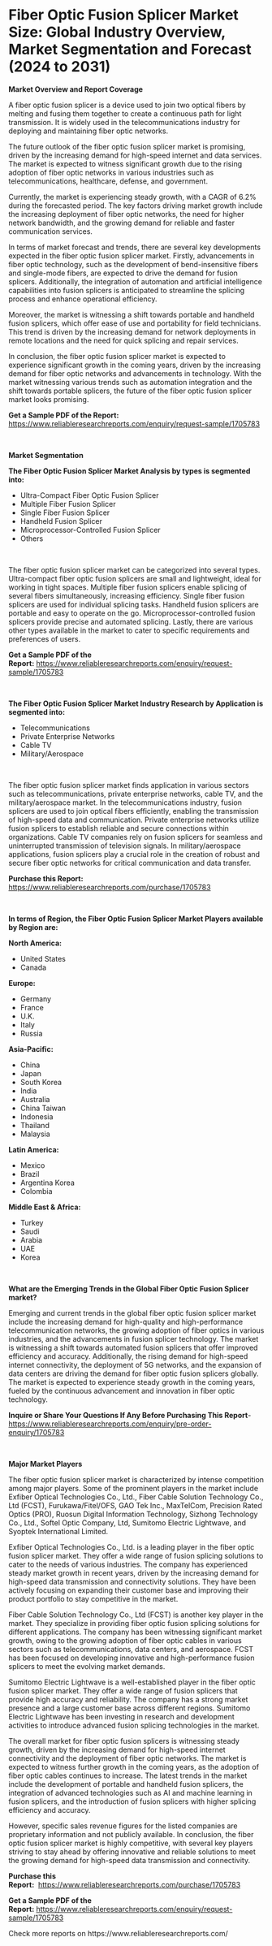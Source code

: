 <p><h1>Fiber Optic Fusion Splicer Market Size: Global Industry Overview, Market Segmentation and Forecast (2024 to 2031)</h1></p><p><strong>Market Overview and Report Coverage</strong></p>
<p><p>A fiber optic fusion splicer is a device used to join two optical fibers by melting and fusing them together to create a continuous path for light transmission. It is widely used in the telecommunications industry for deploying and maintaining fiber optic networks.</p><p>The future outlook of the fiber optic fusion splicer market is promising, driven by the increasing demand for high-speed internet and data services. The market is expected to witness significant growth due to the rising adoption of fiber optic networks in various industries such as telecommunications, healthcare, defense, and government.</p><p>Currently, the market is experiencing steady growth, with a CAGR of 6.2% during the forecasted period. The key factors driving market growth include the increasing deployment of fiber optic networks, the need for higher network bandwidth, and the growing demand for reliable and faster communication services.</p><p>In terms of market forecast and trends, there are several key developments expected in the fiber optic fusion splicer market. Firstly, advancements in fiber optic technology, such as the development of bend-insensitive fibers and single-mode fibers, are expected to drive the demand for fusion splicers. Additionally, the integration of automation and artificial intelligence capabilities into fusion splicers is anticipated to streamline the splicing process and enhance operational efficiency.</p><p>Moreover, the market is witnessing a shift towards portable and handheld fusion splicers, which offer ease of use and portability for field technicians. This trend is driven by the increasing demand for network deployments in remote locations and the need for quick splicing and repair services.</p><p>In conclusion, the fiber optic fusion splicer market is expected to experience significant growth in the coming years, driven by the increasing demand for fiber optic networks and advancements in technology. With the market witnessing various trends such as automation integration and the shift towards portable splicers, the future of the fiber optic fusion splicer market looks promising.</p></p>
<p><strong>Get a Sample PDF of the Report:</strong> <a href="https://www.reliableresearchreports.com/enquiry/request-sample/1705783">https://www.reliableresearchreports.com/enquiry/request-sample/1705783</a></p>
<p>&nbsp;</p>
<p><strong>Market Segmentation</strong></p>
<p><strong>The Fiber Optic Fusion Splicer Market Analysis by types is segmented into:</strong></p>
<p><ul><li>Ultra-Compact Fiber Optic Fusion Splicer</li><li>Multiple Fiber Fusion Splicer</li><li>Single Fiber Fusion Splicer</li><li>Handheld Fusion Splicer</li><li>Microprocessor-Controlled Fusion Splicer</li><li>Others</li></ul></p>
<p>&nbsp;</p>
<p><p>The fiber optic fusion splicer market can be categorized into several types. Ultra-compact fiber optic fusion splicers are small and lightweight, ideal for working in tight spaces. Multiple fiber fusion splicers enable splicing of several fibers simultaneously, increasing efficiency. Single fiber fusion splicers are used for individual splicing tasks. Handheld fusion splicers are portable and easy to operate on the go. Microprocessor-controlled fusion splicers provide precise and automated splicing. Lastly, there are various other types available in the market to cater to specific requirements and preferences of users.</p></p>
<p><strong>Get a Sample PDF of the Report:</strong>&nbsp;<a href="https://www.reliableresearchreports.com/enquiry/request-sample/1705783">https://www.reliableresearchreports.com/enquiry/request-sample/1705783</a></p>
<p>&nbsp;</p>
<p><strong>The Fiber Optic Fusion Splicer Market Industry Research by Application is segmented into:</strong></p>
<p><ul><li>Telecommunications</li><li>Private Enterprise Networks</li><li>Cable TV</li><li>Military/Aerospace</li></ul></p>
<p>&nbsp;</p>
<p><p>The fiber optic fusion splicer market finds application in various sectors such as telecommunications, private enterprise networks, cable TV, and the military/aerospace market. In the telecommunications industry, fusion splicers are used to join optical fibers efficiently, enabling the transmission of high-speed data and communication. Private enterprise networks utilize fusion splicers to establish reliable and secure connections within organizations. Cable TV companies rely on fusion splicers for seamless and uninterrupted transmission of television signals. In military/aerospace applications, fusion splicers play a crucial role in the creation of robust and secure fiber optic networks for critical communication and data transfer.</p></p>
<p><strong>Purchase this Report:</strong>&nbsp; <a href="https://www.reliableresearchreports.com/purchase/1705783">https://www.reliableresearchreports.com/purchase/1705783</a></p>
<p>&nbsp;</p>
<p><strong>In terms of Region, the Fiber Optic Fusion Splicer Market Players available by Region are:</strong></p>
<p>
    <p> <strong> North America: </strong>
        <ul>
            <li>United States</li>
            <li>Canada</li>
        </ul>
        </p> 
    <p> <strong> Europe: </strong>
        <ul>
            <li>Germany</li>
            <li>France</li>
            <li>U.K.</li>
            <li>Italy</li>
            <li>Russia</li>
        </ul>
        </p> 
    <p> <strong> Asia-Pacific: </strong>
        <ul>
            <li>China</li>
            <li>Japan</li>
            <li>South Korea</li>
            <li>India</li>
            <li>Australia</li>
            <li>China Taiwan</li>
            <li>Indonesia</li>
            <li>Thailand</li>
            <li>Malaysia</li>
        </ul>
        </p> 
    <p> <strong> Latin America: </strong>
        <ul>
            <li>Mexico</li>
            <li>Brazil</li>
            <li>Argentina Korea</li>
            <li>Colombia</li>
        </ul>
        </p> 
    <p> <strong> Middle East & Africa: </strong>
        <ul>
            <li>Turkey</li>
            <li>Saudi</li>
            <li>Arabia</li>
            <li>UAE</li>
            <li>Korea</li>
        </ul>
    </p>
    </p>
<p>&nbsp;</p>
<p><strong>What are the Emerging Trends in the Global Fiber Optic Fusion Splicer market?</strong></p>
<p><p>Emerging and current trends in the global fiber optic fusion splicer market include the increasing demand for high-quality and high-performance telecommunication networks, the growing adoption of fiber optics in various industries, and the advancements in fusion splicer technology. The market is witnessing a shift towards automated fusion splicers that offer improved efficiency and accuracy. Additionally, the rising demand for high-speed internet connectivity, the deployment of 5G networks, and the expansion of data centers are driving the demand for fiber optic fusion splicers globally. The market is expected to experience steady growth in the coming years, fueled by the continuous advancement and innovation in fiber optic technology.</p></p>
<p><strong>Inquire or Share Your Questions If Any Before Purchasing This Report</strong>- <a href="https://www.reliableresearchreports.com/enquiry/pre-order-enquiry/1705783">https://www.reliableresearchreports.com/enquiry/pre-order-enquiry/1705783</a></p>
<p>&nbsp;</p>
<p><strong>Major Market Players</strong></p>
<p><p>The fiber optic fusion splicer market is characterized by intense competition among major players. Some of the prominent players in the market include Exfiber Optical Technologies Co., Ltd., Fiber Cable Solution Technology Co., Ltd (FCST), Furukawa/Fitel/OFS, GAO Tek Inc., MaxTelCom, Precision Rated Optics (PRO), Ruosun Digital Information Technology, Sizhong Technology Co., Ltd., Softel Optic Company, Ltd, Sumitomo Electric Lightwave, and Syoptek International Limited.</p><p>Exfiber Optical Technologies Co., Ltd. is a leading player in the fiber optic fusion splicer market. They offer a wide range of fusion splicing solutions to cater to the needs of various industries. The company has experienced steady market growth in recent years, driven by the increasing demand for high-speed data transmission and connectivity solutions. They have been actively focusing on expanding their customer base and improving their product portfolio to stay competitive in the market.</p><p>Fiber Cable Solution Technology Co., Ltd (FCST) is another key player in the market. They specialize in providing fiber optic fusion splicing solutions for different applications. The company has been witnessing significant market growth, owing to the growing adoption of fiber optic cables in various sectors such as telecommunications, data centers, and aerospace. FCST has been focused on developing innovative and high-performance fusion splicers to meet the evolving market demands.</p><p>Sumitomo Electric Lightwave is a well-established player in the fiber optic fusion splicer market. They offer a wide range of fusion splicers that provide high accuracy and reliability. The company has a strong market presence and a large customer base across different regions. Sumitomo Electric Lightwave has been investing in research and development activities to introduce advanced fusion splicing technologies in the market.</p><p>The overall market for fiber optic fusion splicers is witnessing steady growth, driven by the increasing demand for high-speed internet connectivity and the deployment of fiber optic networks. The market is expected to witness further growth in the coming years, as the adoption of fiber optic cables continues to increase. The latest trends in the market include the development of portable and handheld fusion splicers, the integration of advanced technologies such as AI and machine learning in fusion splicers, and the introduction of fusion splicers with higher splicing efficiency and accuracy.</p><p>However, specific sales revenue figures for the listed companies are proprietary information and not publicly available. In conclusion, the fiber optic fusion splicer market is highly competitive, with several key players striving to stay ahead by offering innovative and reliable solutions to meet the growing demand for high-speed data transmission and connectivity.</p></p>
<p><strong>Purchase this Report:</strong>&nbsp;&nbsp;<a href="https://www.reliableresearchreports.com/purchase/1705783">https://www.reliableresearchreports.com/purchase/1705783</a></p>
<p></p>
<p><strong>Get a Sample PDF of the Report:</strong>&nbsp;<a href="https://www.reliableresearchreports.com/enquiry/request-sample/1705783">https://www.reliableresearchreports.com/enquiry/request-sample/1705783</a></p>
<p>Check more reports on https://www.reliableresearchreports.com/</p>